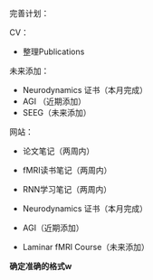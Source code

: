 完善计划：

CV：


- 整理Publications

未来添加：

- Neurodynamics 证书（本月完成）
- AGI （近期添加）
- SEEG（未来添加）

网站：

- 论文笔记（两周内）
- fMRI读书笔记（两周内）
- RNN学习笔记（两周内）

- Neurodynamics 证书（本月完成）
- AGI（近期添加）
- Laminar fMRI Course（未来添加）

**确定准确的格式w**